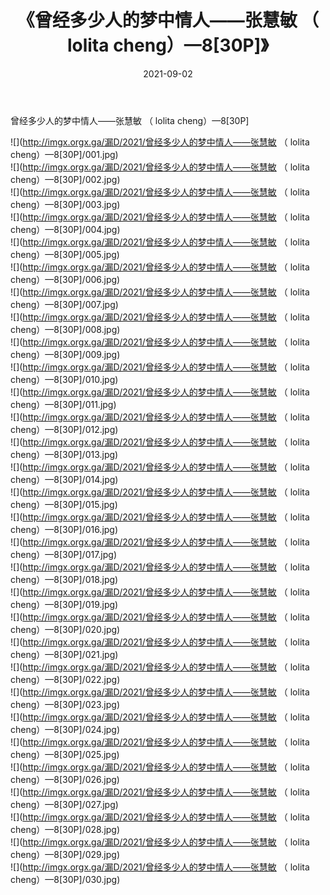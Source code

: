 ﻿---
layout: post
title:  《曾经多少人的梦中情人——张慧敏 （ lolita cheng）—8[30P]》
date:   2021-09-02
img: http://imgx.orgx.ga/漏D/2021/曾经多少人的梦中情人——张慧敏 （ lolita cheng）—8[30P]/000.jpg
categories: [美女, 清纯, 唯美]
---

曾经多少人的梦中情人——张慧敏 （ lolita cheng）—8[30P]

  ![](http://imgx.orgx.ga/漏D/2021/曾经多少人的梦中情人——张慧敏 （ lolita cheng）—8[30P]/001.jpg) <br> ![](http://imgx.orgx.ga/漏D/2021/曾经多少人的梦中情人——张慧敏 （ lolita cheng）—8[30P]/002.jpg) <br> ![](http://imgx.orgx.ga/漏D/2021/曾经多少人的梦中情人——张慧敏 （ lolita cheng）—8[30P]/003.jpg) <br> ![](http://imgx.orgx.ga/漏D/2021/曾经多少人的梦中情人——张慧敏 （ lolita cheng）—8[30P]/004.jpg) <br> ![](http://imgx.orgx.ga/漏D/2021/曾经多少人的梦中情人——张慧敏 （ lolita cheng）—8[30P]/005.jpg) <br> ![](http://imgx.orgx.ga/漏D/2021/曾经多少人的梦中情人——张慧敏 （ lolita cheng）—8[30P]/006.jpg) <br> ![](http://imgx.orgx.ga/漏D/2021/曾经多少人的梦中情人——张慧敏 （ lolita cheng）—8[30P]/007.jpg) <br> ![](http://imgx.orgx.ga/漏D/2021/曾经多少人的梦中情人——张慧敏 （ lolita cheng）—8[30P]/008.jpg) <br> ![](http://imgx.orgx.ga/漏D/2021/曾经多少人的梦中情人——张慧敏 （ lolita cheng）—8[30P]/009.jpg) <br> ![](http://imgx.orgx.ga/漏D/2021/曾经多少人的梦中情人——张慧敏 （ lolita cheng）—8[30P]/010.jpg) <br> ![](http://imgx.orgx.ga/漏D/2021/曾经多少人的梦中情人——张慧敏 （ lolita cheng）—8[30P]/011.jpg) <br> ![](http://imgx.orgx.ga/漏D/2021/曾经多少人的梦中情人——张慧敏 （ lolita cheng）—8[30P]/012.jpg) <br> ![](http://imgx.orgx.ga/漏D/2021/曾经多少人的梦中情人——张慧敏 （ lolita cheng）—8[30P]/013.jpg) <br> ![](http://imgx.orgx.ga/漏D/2021/曾经多少人的梦中情人——张慧敏 （ lolita cheng）—8[30P]/014.jpg) <br> ![](http://imgx.orgx.ga/漏D/2021/曾经多少人的梦中情人——张慧敏 （ lolita cheng）—8[30P]/015.jpg) <br> ![](http://imgx.orgx.ga/漏D/2021/曾经多少人的梦中情人——张慧敏 （ lolita cheng）—8[30P]/016.jpg) <br> ![](http://imgx.orgx.ga/漏D/2021/曾经多少人的梦中情人——张慧敏 （ lolita cheng）—8[30P]/017.jpg) <br> ![](http://imgx.orgx.ga/漏D/2021/曾经多少人的梦中情人——张慧敏 （ lolita cheng）—8[30P]/018.jpg) <br> ![](http://imgx.orgx.ga/漏D/2021/曾经多少人的梦中情人——张慧敏 （ lolita cheng）—8[30P]/019.jpg) <br> ![](http://imgx.orgx.ga/漏D/2021/曾经多少人的梦中情人——张慧敏 （ lolita cheng）—8[30P]/020.jpg) <br> ![](http://imgx.orgx.ga/漏D/2021/曾经多少人的梦中情人——张慧敏 （ lolita cheng）—8[30P]/021.jpg) <br> ![](http://imgx.orgx.ga/漏D/2021/曾经多少人的梦中情人——张慧敏 （ lolita cheng）—8[30P]/022.jpg) <br> ![](http://imgx.orgx.ga/漏D/2021/曾经多少人的梦中情人——张慧敏 （ lolita cheng）—8[30P]/023.jpg) <br> ![](http://imgx.orgx.ga/漏D/2021/曾经多少人的梦中情人——张慧敏 （ lolita cheng）—8[30P]/024.jpg) <br> ![](http://imgx.orgx.ga/漏D/2021/曾经多少人的梦中情人——张慧敏 （ lolita cheng）—8[30P]/025.jpg) <br> ![](http://imgx.orgx.ga/漏D/2021/曾经多少人的梦中情人——张慧敏 （ lolita cheng）—8[30P]/026.jpg) <br> ![](http://imgx.orgx.ga/漏D/2021/曾经多少人的梦中情人——张慧敏 （ lolita cheng）—8[30P]/027.jpg) <br> ![](http://imgx.orgx.ga/漏D/2021/曾经多少人的梦中情人——张慧敏 （ lolita cheng）—8[30P]/028.jpg) <br> ![](http://imgx.orgx.ga/漏D/2021/曾经多少人的梦中情人——张慧敏 （ lolita cheng）—8[30P]/029.jpg) <br> ![](http://imgx.orgx.ga/漏D/2021/曾经多少人的梦中情人——张慧敏 （ lolita cheng）—8[30P]/030.jpg) <br>
